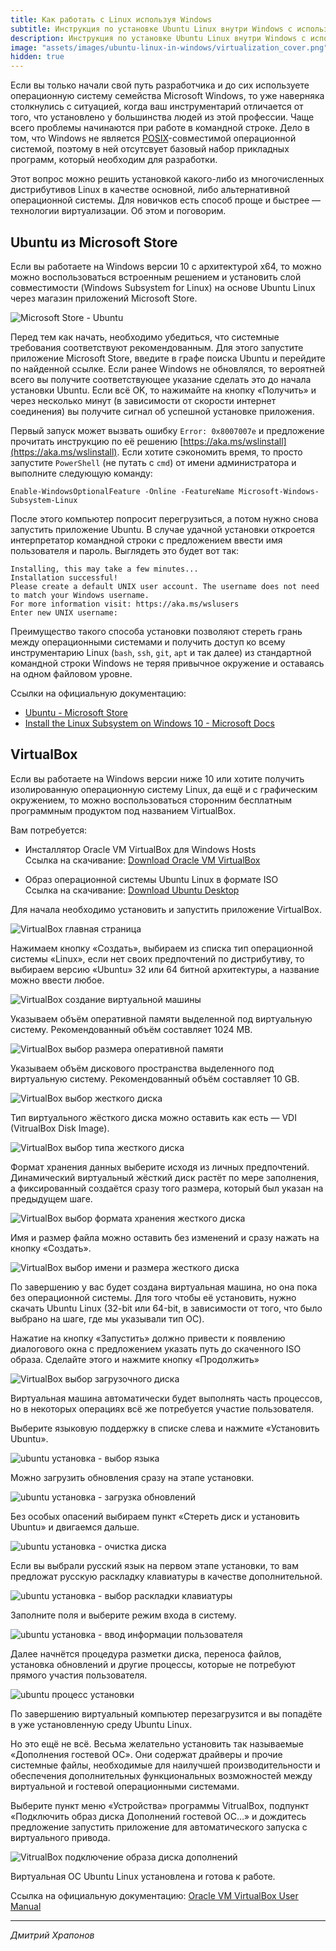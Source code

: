 ```yaml
---
title: Как работать с Linux используя Windows
subtitle: Инструкция по установке Ubuntu Linux внутри Windows с использованием различных технологий виртуализации. 
description: Инструкция по установке Ubuntu Linux внутри Windows с использованием различных технологий виртуализации.
image: "assets/images/ubuntu-linux-in-windows/virtualization_cover.png"
hidden: true
---
```


Если вы только начали свой путь разработчика и до сих используете операционную систему семейства Microsoft Windows, то уже наверняка столкнулись с ситуацией, когда ваш инструментарий отличается от того, что установлено у большинства людей из этой профессии. Чаще всего проблемы начинаются при работе в командной строке. Дело в том, что Windows не является [POSIX](https://ru.wikipedia.org/wiki/POSIX)-совместимой операционной системой, поэтому в ней отсутсвует базовый набор прикладных программ, который необходим для разработки.

Этот вопрос можно решить установкой какого-либо из многочисленных дистрибутивов Linux в качестве основной, либо альтернативной операционной системы. Для новичков есть способ проще и быстрее — технологии виртуализации. Об этом и поговорим.

## Ubuntu из Microsoft Store

Если вы работаете на Windows версии 10 с архитектурой x64, то можно можно воспользоваться встроенным решением и установить слой совместимости (Windows Subsystem for Linux) на основе Ubuntu Linux через магазин приложений Microsoft Store.

![Microsoft Store - Ubuntu](/assets/images/ubuntu-linux-in-windows/virtualization_1.png)

Перед тем как начать, необходимо убедиться, что системные требования соответствуют рекомендованным. Для этого запустите приложение Microsoft Store, введите в графе поиска Ubuntu и перейдите по найденной ссылке. Если ранее Windows не обновлялся, то вероятней всего вы получите соответствующее указание сделать это до начала установки Ubuntu.  Если всё OK, то нажимайте на кнопку «Получить» и через несколько минут (в зависимости от скорости интернет соединения) вы получите сигнал об успешной установке приложения.

Первый запуск может вызвать ошибку `Error: 0x8007007e` и предложение прочитать инструкцию по её решению [https://aka.ms/wslinstall](https://aka.ms/wslinstall). Если хотите сэкономить время, то просто запустите `PowerShell` (не путать с `cmd`) от имени администратора и выполните следующую команду:

```
Enable-WindowsOptionalFeature -Online -FeatureName Microsoft-Windows-Subsystem-Linux
``` 

После этого компьютер попросит перегрузиться, а потом нужно снова запустить приложение Ubuntu.   В случае удачной установки откроется интерпретатор командной строки с предложением ввести имя пользователя и пароль. Выглядеть это будет вот так:

```
Installing, this may take a few minutes...
Installation successful!
Please create a default UNIX user account. The username does not need to match your Windows username.
For more information visit: https://aka.ms/wslusers
Enter new UNIX username:
```
 
Преимущество такого способа установки позволяют стереть грань между операционными системами и получить доступ ко всему инструментарию Linux (`bash`, `ssh`, `git`, `apt` и так далее) из стандартной командной строки Windows не теряя привычное окружение и оставаясь на одном файловом уровне.

Ссылки на официальную документацию:

* [Ubuntu - Microsoft Store](https://www.microsoft.com/ru-ru/store/p/ubuntu/9nblggh4msv6)
* [Install the Linux Subsystem on Windows 10 - Microsoft Docs](https://docs.microsoft.com/en-us/windows/wsl/install-win10)

## VirtualBox

Если вы работаете на Windows версии ниже 10 или хотите получить изолированную операционную систему Linux, да ещё и с графическим окружением, то можно воспользоваться сторонним бесплатным программным продуктом под названием VirtualBox.

Вам потребуется:

* Инсталлятор Oracle VM VirtualBox для Windows Hosts  
Ссылка на скачивание: [Download Oracle VM VirtualBox](https://www.virtualbox.org/wiki/Downloads)

* Образ операционной системы Ubuntu Linux в формате ISO  
Ссылка на скачивание: [Download Ubuntu Desktop](https://www.ubuntu.com/download/desktop)

Для начала необходимо установить и запустить приложение VirtualBox.

![VirtualBox главная страница](/assets/images/ubuntu-linux-in-windows/virtualization_2.png)

Нажимаем кнопку «Создать», выбираем из списка тип операционной системы «Linux», если нет своих предпочтений по дистрибутиву, то выбираем версию «Ubuntu» 32 или 64 битной архитектуры, а название можно ввести любое. 

![VirtualBox создание виртуальной машины](/assets/images/ubuntu-linux-in-windows/virtualization_3.png)
 
Указываем объём оперативной памяти выделенной под виртуальную систему. Рекомендованный объём составляет 1024 MB.

![VirtualBox выбор размера оперативной памяти](/assets/images/ubuntu-linux-in-windows/virtualization_4.png)

Указываем объём дискового пространства выделенного под виртуальную систему. Рекомендованный объём составляет 10 GB.

![VirtualBox выбор жесткого диска](/assets/images/ubuntu-linux-in-windows/virtualization_5.png)

Тип виртуального жёсткого диска можно оставить как есть — VDI (VitrualBox Disk Image).

![VirtualBox выбор типа жесткого диска](/assets/images/ubuntu-linux-in-windows/virtualization_6.png)

Формат хранения данных выберите исходя из личных предпочтений. Динамический виртуальный жёсткий диск растёт по мере заполнения, а фиксированный создаётся сразу того размера, который был указан на предыдущем шаге.

![VirtualBox выбор формата хранения жесткого диска](/assets/images/ubuntu-linux-in-windows/virtualization_7.png)

Имя и размер файла можно оставить без изменений и сразу нажать на кнопку «Создать».

![VirtualBox выбор имени и размера жесткого диска](/assets/images/ubuntu-linux-in-windows/virtualization_8.png)

По завершению у вас будет создана виртуальная машина, но она пока без операционной системы. Для того чтобы её установить, нужно скачать Ubuntu Linux (32-bit или 64-bit, в зависимости от того, что было выбрано на шаге, где мы указывали тип ОС).

Нажатие на кнопку «Запустить» должно привести к появлению диалогового окна с предложением указать путь до скаченного ISO образа. Сделайте этого и нажмите кнопку «Продолжить»

![VirtualBox выбор загрузочного диска](/assets/images/ubuntu-linux-in-windows/virtualization_9.png)

Виртуальная машина автоматически будет выполнять часть процессов, но в некоторых операциях всё же потребуется участие пользователя.

Выберите языковую поддержку в списке слева и нажмите «Установить Ubuntu».

![ubuntu установка - выбор языка](/assets/images/ubuntu-linux-in-windows/virtualization_10.png)

Можно загрузить обновления сразу на этапе установки.

![ubuntu установка - загрузка обновлений](/assets/images/ubuntu-linux-in-windows/virtualization_11.png)

Без особых опасений выбираем пункт «Стереть диск и установить Ubuntu» и двигаемся дальше.

![ubuntu установка - очистка диска](/assets/images/ubuntu-linux-in-windows/virtualization_12.png)

Если вы выбрали русский язык на первом этапе установки, то вам предложат русскую раскладку клавиатуры в качестве дополнительной.

![ubuntu установка - выбор раскладки клавиатуры](/assets/images/ubuntu-linux-in-windows/virtualization_13.png)
 
Заполните поля и выберите режим входа в систему.

![ubuntu установка - ввод информации пользователя](/assets/images/ubuntu-linux-in-windows/virtualization_14.png)

Далее начнётся процедура разметки диска, переноса файлов, установка обновлений и другие процессы, которые не потребуют прямого участия пользователя.

![ubuntu процесс установки](/assets/images/ubuntu-linux-in-windows/virtualization_15.png)

По завершению виртуальный компьютер перезагрузится и вы попадёте в уже установленную среду Ubuntu Linux.

Но это ещё не всё. Весьма желательно установить так называемые «Дополнения гостевой ОС». Они содержат драйверы и прочие системные файлы, необходимые для наилучшей производительности и обеспечения дополнительных функциональных возможностей между виртуальной и гостевой операционными системами.

Выберите пункт меню «Устройства» программы VitrualBox, подпункт «Подключить образ диска Дополнений гостевой ОС…» и дождитесь предложение запустить приложение для автоматического запуска с виртуального привода.

![VitrualBox подключение образа диска дополнений](/assets/images/ubuntu-linux-in-windows/virtualization_16.png)

Виртуальная ОС Ubuntu Linux установлена и готова к работе.

Ссылка на официальную документацию: [Oracle VM VirtualBox User Manual](https://www.virtualbox.org/manual/)

---

*Дмитрий Храпонов*
